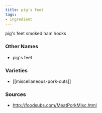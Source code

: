 ```yaml
---
title: pig's feet
tags:
- ingredient
---
```

pig's feet smoked ham hocks

### Other Names

* pig's feet

### Varieties

* [[miscellaneous-pork-cuts]]

### Sources
* http://foodsubs.com/MeatPorkMisc.html
